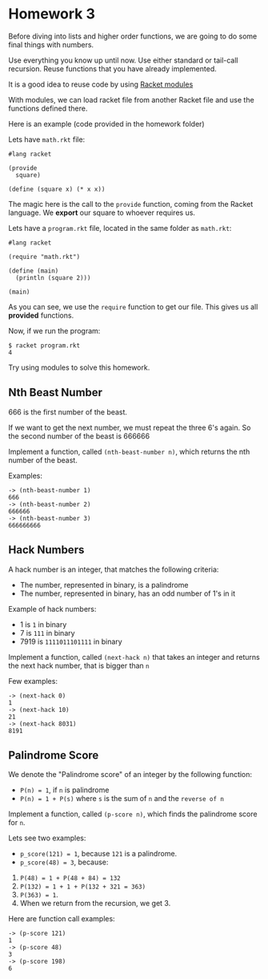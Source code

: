 # Homework 3

Before diving into lists and higher order functions, we are going to do some final things with numbers.

Use everything you know up until now. Use either standard or tail-call recursion. Reuse functions that you have already implemented.

It is a good idea to reuse code by using [Racket modules](http://docs.racket-lang.org/guide/module-basics.html)

With modules, we can load racket file from another Racket file and use the functions defined there.

Here is an example (code provided in the homework folder)

Lets have `math.rkt` file:

```racket
#lang racket

(provide
  square)

(define (square x) (* x x))
```

The magic here is the call to the `provide` function, coming from the Racket language. We **export** our square to whoever requires us.

Lets have a `program.rkt` file, located in the same folder as `math.rkt`:

```racket
#lang racket

(require "math.rkt")

(define (main)
  (println (square 2)))

(main)
```

As you can see, we use the `require` function to get our file. This gives us all **provided** functions.

Now, if we run the program:

```
$ racket program.rkt
4
```

Try using modules to solve this homework.

## Nth Beast Number

666 is the first number of the beast.

If we want to get the next number, we must repeat the three 6's again. So the second number of the beast is 666666

Implement a function, called `(nth-beast-number n)`, which returns the nth number of the beast.

Examples:

```racket
-> (nth-beast-number 1)
666
-> (nth-beast-number 2)
666666
-> (nth-beast-number 3)
666666666
```

## Hack Numbers

A hack number is an integer, that matches the following criteria:

* The number, represented in binary, is a palindrome
* The number, represented in binary, has an odd number of 1's in it

Example of hack numbers:

* 1 is `1` in binary
* 7 is `111` in binary
* 7919 is `1111011101111` in binary

Implement a function, called `(next-hack n)` that takes an integer and returns the next hack number, that is bigger than `n`


Few examples:

```racket
-> (next-hack 0)
1
-> (next-hack 10)
21
-> (next-hack 8031)
8191
```

## Palindrome Score

We denote the "Palindrome score" of an integer by the following function:

* `P(n) = 1`, if `n` is palindrome
* `P(n) = 1 + P(s)` where `s` is the sum of `n` and the `reverse of n`

Implement a function, called `(p-score n)`, which finds the palindrome score for `n`.

Lets see two examples:

* `p_score(121) = 1`, because `121` is a palindrome.
* `p_score(48) = 3`, because: 

1. `P(48) = 1 + P(48 + 84) = 132`
2. `P(132) = 1 + 1 + P(132 + 321 = 363)`
3. `P(363) = 1`.
4. When we return from the recursion, we get 3.

Here are function call examples:

```racket
-> (p-score 121)
1
-> (p-score 48)
3
-> (p-score 198)
6
```

